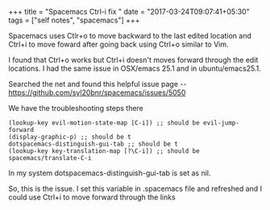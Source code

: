 +++
title = "Spacemacs Ctrl-i fix "
date = "2017-03-24T09:07:41+05:30"
tags = ["self notes", "spacemacs"]
+++

Spacemacs uses Ctlr+o to move backward to the last edited location and Ctrl+i to move foward after going back using Ctrl+o similar to Vim.

I found that Ctrl+o works but Ctrl+i doesn't moves forward through the edit locations. I had the same issue in OSX/emacs 25.1 and in ubuntu/emacs25.1.

Searched the net and found this helpful issue page -- https://github.com/syl20bnr/spacemacs/issues/5050

We have the troubleshooting steps there

    (lookup-key evil-motion-state-map [C-i]) ;; should be evil-jump-forward
    (display-graphic-p) ;; should be t
    dotspacemacs-distinguish-gui-tab ;; should be t
    (lookup-key key-translation-map [?\C-i]) ;; should be spacemacs/translate-C-i

In my system dotspacemacs-distinguish-gui-tab is set as nil.

So, this is the issue. I set this variable in .spacemacs file and refreshed and I could use Ctrl+i to move forward through the links
